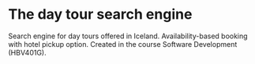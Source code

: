 # The day tour search engine
Search engine for day tours offered in Iceland. Availability-based booking with hotel pickup option. Created in the course Software Development (HBV401G). 
